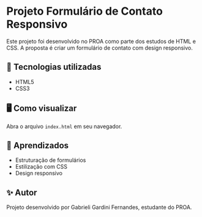 # Projeto Formulário de Contato Responsivo

Este projeto foi desenvolvido no PROA como parte dos estudos de HTML e CSS.
A proposta é criar um formulário de contato com design responsivo.

## 🚀 Tecnologias utilizadas
- HTML5
- CSS3

## 🖥️ Como visualizar
Abra o arquivo `index.html` em seu navegador.

## 📌 Aprendizados
- Estruturação de formulários
- Estilização com CSS
- Design responsivo

## ✨ Autor
Projeto desenvolvido por Gabrieli Gardini Fernandes, estudante do PROA.
